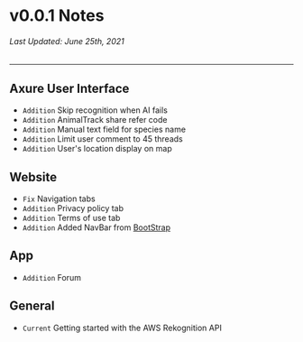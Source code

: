 # v0.0.1 Notes
###### Last Updated: June 25th, 2021
---
## Axure User Interface
- `Addition` Skip recognition when AI fails
- `Addition` AnimalTrack share refer code
- `Addition` Manual text field for species name
- `Addition` Limit user comment to 45 threads
- `Addition` User's location display on map

## Website
- `Fix` Navigation tabs
- `Addition` Privacy policy tab
- `Addition` Terms of use tab
- `Addition` Added NavBar from [BootStrap]

## App
- `Addition` Forum

## General
- `Current` Getting started with the AWS Rekognition API

[BootStrap]: https://getbootstrap.com/docs/5.0/components/navbar/
